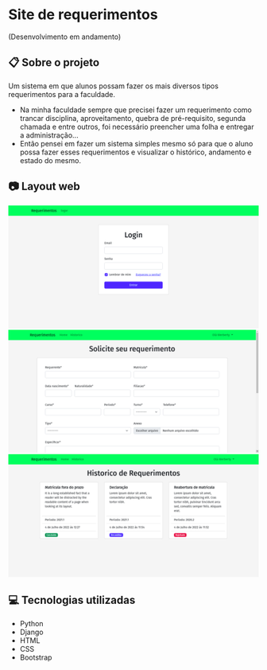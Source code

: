 # Site de requerimentos
(Desenvolvimento em andamento)

## :clipboard: Sobre o projeto

Um sistema em que alunos possam fazer os mais diversos tipos requerimentos para a faculdade. 

- Na minha faculdade sempre que precisei fazer um requerimento como trancar disciplina, aproveitamento, quebra de pré-requisito, segunda chamada e entre outros, foi necessário preencher uma folha e entregar a administração...
- Então pensei em fazer um sistema simples mesmo só para que o aluno possa fazer esses requerimentos e visualizar o histórico, andamento e estado do mesmo.

## :camera: Layout web
![Web 1](https://github.com/Werberty/Site-de-requerimentos/blob/f66fd5902a8fb1522b51c6f8df81afa903796862/assets/req1.png)
![Web 2](https://github.com/Werberty/Site-de-requerimentos/blob/f66fd5902a8fb1522b51c6f8df81afa903796862/assets/req3.png)
![Web 3](https://github.com/Werberty/Site-de-requerimentos/blob/f66fd5902a8fb1522b51c6f8df81afa903796862/assets/req2.png)

## :computer: Tecnologias utilizadas
- Python
- Django
- HTML
- CSS
- Bootstrap
